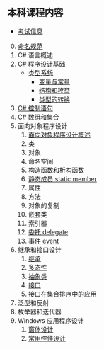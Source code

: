 ## 本科课程内容
- [考试信息](/ProjectDocs/cs/Back-end-Development/Csharp/Exam.md)
0. [命名规范](/ProjectDocs/cs/Back-end-Development/Csharp/NameRules.md)
1. C# 语言概述
2. C# 程序设计基础
    - [类型系统](/ProjectDocs/cs/Back-end-Development/Csharp/Type-System.md)
        - [变量与常量](/ProjectDocs/cs/Back-end-Development/Csharp/2-3-Variable-Constant.md)
        - [结构和枚举](/ProjectDocs/cs/Back-end-Development/Csharp/2-5-Struct-Enum.md)
        - [类型的转换](/ProjectDocs/cs/Back-end-Development/Csharp/2-4-Type-Convert.md)
3. [C# 控制语句](/ProjectDocs/cs/Back-end-Development/Csharp/3-Control-Sentence.md)
4. C# 数组和集合
5. 面向对象程序设计
    1. [面向对象程序设计概述](/ProjectDocs/cs/Back-end-Development/Csharp/5-1-introduction.md)
    2. 类
    3. 对象
    4. 命名空间
    5. 构造函数和析构函数
    6. [静态成员 static member](/ProjectDocs/cs/Back-end-Development/Csharp/5-6-Static-Member.md)
    7. 属性
    8. 方法
    9. 对象的复制
    10. 嵌套类
    11. 索引器
    12. [委托 delegate](/ProjectDocs/cs/Back-end-Development/Csharp/5-12-delegate.md)
    13. [事件 event](/ProjectDocs/cs/Back-end-Development/Csharp/5-13-event.md)
6. 继承和接口设计
    1. [继承](/ProjectDocs/cs/Back-end-Development/Csharp/6-1-Inheritance.md)
    2. [多态性](/ProjectDocs/cs/Back-end-Development/Csharp/6-2-Polymorphism.md)
    3. [抽象类](/ProjectDocs/cs/Back-end-Development/Csharp/6-3-Abstract.md)
    4. [接口](/ProjectDocs/cs/Back-end-Development/Csharp/6-4-Connector.md)
    5. 接口在集合排序中的应用
7. 泛型和反射
8. 枚举器和迭代器
9. Windows 应用程序设计
    1. [窗体设计](/ProjectDocs/cs/Back-end-Development/Csharp/9-1-Windows-Form-Design.md)
    2. [常用控件设计](/ProjectDocs/cs/Back-end-Development/Csharp/9-2-Control-design.md)

